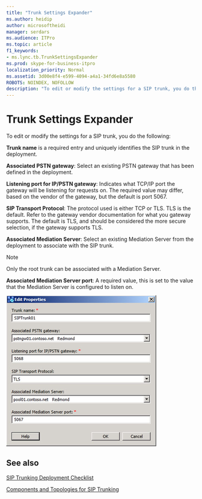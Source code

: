 ```yaml
---
title: "Trunk Settings Expander"
ms.author: heidip
author: microsoftheidi
manager: serdars
ms.audience: ITPro
ms.topic: article
f1_keywords:
- ms.lync.tb.TrunkSettingsExpander
ms.prod: skype-for-business-itpro
localization_priority: Normal
ms.assetid: 3d00e8f4-e599-4094-a4a1-34fd6e8a5580
ROBOTS: NOINDEX, NOFOLLOW
description: "To edit or modify the settings for a SIP trunk, you do the following:"
---
```


# Trunk Settings Expander

To edit or modify the settings for a SIP trunk, you do the following:

 **Trunk name** is a required entry and uniquely identifies the SIP trunk in the deployment.

 **Associated PSTN gateway**: Select an existing PSTN gateway that has been defined in the deployment.

 **Listening port for IP/PSTN gateway**: Indicates what TCP/IP port the gateway will be listening for requests on. The required value may differ, based on the vendor of the gateway, but the default is port 5067.

 **SIP Transport Protocol**: The protocol used is either TCP or TLS. TLS is the default. Refer to the gateway vendor documentation for what you gateway supports. The default is TLS, and should be considered the more secure selection, if the gateway supports TLS.

 **Associated Mediation Server**: Select an existing Mediation Server from the deployment to associate with the SIP trunk.

> [!NOTE]
> Only the root trunk can be associated with a Mediation Server.

 **Associated Mediation Server port**: A required value, this is set to the value that the Mediation Server is configured to listen on.

![Trunk Settings Expander](../../../media/Trunk_Settings_Expander.jpg)

## See also

[SIP Trunking Deployment Checklist](https://technet.microsoft.com/library/94f4f03e-19d5-4198-92be-e4076dbb959a.aspx)

[Components and Topologies for SIP Trunking](https://technet.microsoft.com/library/8ed9a9d0-517e-4f36-a131-22cdafa257fa.aspx)